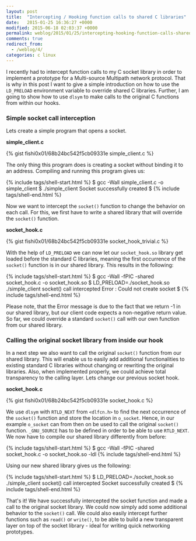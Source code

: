 ```yaml
---
layout: post
title:  "Intercepting / Hooking function calls to shared C libraries"
date:   2015-01-25 16:36:27 +0000
modified: 2015-06-18 02:03:37 +0000 
permalink: weblog/2015/01/25/intercepting-hooking-function-calls-shared-c-libraries/
comments: true
redirect_from:
  - /weblog/4/
categories: c linux
---
```


I recently had to intercept function calls to my C socket library in order to implement a prototype for a Multi-source Multipath network protocol. 
That is why in this post I want to give a simple introduction on how to use the `LD_PRELOAD` environment variable to override shared C libraries. 
Further, I am going to show how to use `dlsym` to make calls to the original C functions from within our hooks.<!--more-->

### Simple socket call interception ###
Lets create a simple program that opens a socket.

**simple_client.c**

{% gist fishi0x01/68b24bc542f5cb09331e simple_client.c %}

The only thing this program does is creating a socket without binding it to an address. 
Compiling and running this program gives us:

{% include tags/shell-start.html %}
$ gcc -Wall simple_client.c -o simple_client
$ ./simple_client
Socket successfully created
$
{% include tags/shell-end.html %}

Now we want to intercept the `socket()` function to change the behavior on each call. 
For this, we first have to write a shared library that will override the `socket()` function. 

**socket_hook.c**

{% gist fishi0x01/68b24bc542f5cb09331e socket_hook_trivial.c %}

With the help of `LD_PRELOAD` we can now let our `socket_hook.so` library get loaded before the standard C libraries, meaning the first occurrence of the `socket()` function is in our shared library. 
This results in the following:

{% include tags/shell-start.html %}
$ gcc -Wall -fPIC -shared socket_hook.c -o socket_hook.so
$ LD_PRELOAD=./socket_hook.so ./simple_client 
socket() call intercepted
Error : Could not create socket
$
{% include tags/shell-end.html %}

Please note, that the Error message is due to the fact that we return -1 in our shared library, but our client code expects a non-negative return value. 
So far, we could override a standard `socket()` call with our own function from our shared library. 

### Calling the original socket library from inside our hook ###
In a next step we also want to call the original `socket()` function from our shared library. 
This will enable us to easily add additional functionalities to existing standard C libraries without changing or rewriting the original libraries. 
Also, when implemented properly, we could achieve total transparency to the calling layer. 
Lets change our previous socket hook.

**socket_hook.c**

{% gist fishi0x01/68b24bc542f5cb09331e socket_hook.c %}

We use `dlsym` with `RTLD_NEXT` from `<dlfcn.h>` to find the next occurrence of the `socket()` function and store the location in `o_socket`. 
Hence, in our example `o_socket` can from then on be used to call the original `socket()` function. 
`_GNU_SOURCE` has to be defined in order to be able to use `RTLD_NEXT`. 
We now have to compile our shared library differently from before:

{% include tags/shell-start.html %}
$ gcc -Wall -fPIC -shared socket_hook.c -o socket_hook.so -ldl
{% include tags/shell-end.html %}

Using our new shared library gives us the following:

{% include tags/shell-start.html %}
$ LD_PRELOAD=./socket_hook.so ./simple_client 
socket() call intercepted
Socket successfully created
$
{% include tags/shell-end.html %}

That's it! 
We have successfully intercepted the socket function and made a call to the original socket library. 
We could now simply add some additional behavior to the `socket()` call. 
We could also easily intercept further functions such as `read()` or `write()`, to be able to build a new transparent layer on top of the socket library - ideal for writing quick networking prototypes.
